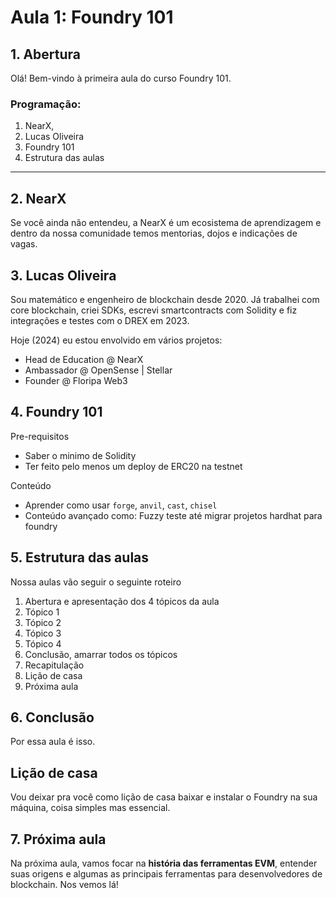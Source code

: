 # Aula 1: **Foundry 101**

## 1. Abertura

Olá! Bem-vindo à primeira aula do curso Foundry 101.

### Programação:

1. NearX,
2. Lucas Oliveira
3. Foundry 101
4. Estrutura das aulas

---

## 2. NearX

Se você ainda não entendeu, a NearX é um ecosistema de aprendizagem e dentro da nossa comunidade temos mentorias, dojos e indicações de vagas.

## 3. Lucas Oliveira

Sou matemático e engenheiro de blockchain desde 2020.
Já trabalhei com core blockchain, criei SDKs, escrevi smartcontracts com Solidity e fiz integrações e testes com o DREX em 2023.

Hoje (2024) eu estou envolvido em vários projetos:

- Head de Education @ NearX
- Ambassador @ OpenSense | Stellar
- Founder @ Floripa Web3

## 4. Foundry 101

Pre-requisitos

- Saber o minimo de Solidity
- Ter feito pelo menos um deploy de ERC20 na testnet

Conteúdo

- Aprender como usar `forge`, `anvil`, `cast`, `chisel`
- Conteúdo avançado como: Fuzzy teste até migrar projetos hardhat para foundry

## 5. Estrutura das aulas

Nossa aulas vão seguir o seguinte roteiro

1. Abertura e apresentação dos 4 tópicos da aula
2. Tópico 1
3. Tópico 2
4. Tópico 3
5. Tópico 4
6. Conclusão, amarrar todos os tópicos
7. Recapitulação
8. Lição de casa
9. Próxima aula

## 6. Conclusão

Por essa aula é isso.

## Lição de casa

Vou deixar pra você como lição de casa baixar e instalar o Foundry na sua máquina, coisa simples mas essencial.

## 7. Próxima aula

Na próxima aula, vamos focar na **história das ferramentas EVM**, entender suas origens e algumas as principais ferramentas para desenvolvedores de blockchain. Nos vemos lá!
